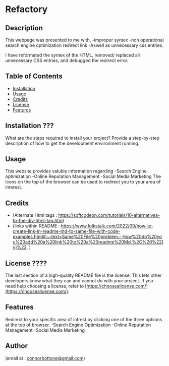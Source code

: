 # Refactory

## Description

This webpage was presented to me with,
-improper syntex
-non operational search engine optimization redirect link
-Aswell as unnecessary css entries.
 
 I have reformated the syntex of the HTML, removed/ replaced all unnecessary CSS entries, and debugged the redirect error.



## Table of Contents



- [Installation](#installation)
- [Usage](#usage)
- [Credits](#credits)
- [License](#license)
- [Features](#features)

## Installation ???

What are the steps required to install your project? Provide a step-by-step description of how to get the development environment running.

## Usage
This website provides valuble information regarding 
-Search Engine optimization
-Online Reputation Management
-Social Media Marketing
The icons on the top of the browser can be used to redirect you to your area of interest.

## Credits

- (Alternate Html tags : https://softcodeon.com/tutorials/10-alternatives-to-the-div-html-tag.htm)
- (links within README : https://www.folkstalk.com/2022/09/how-to-create-link-in-readme-md-to-same-file-with-code-examples.html#:~:text=Same%20File%20problem.-,How%20do%20you%20add%20a%20link%20to%20a%20readme%20Md,%2C%20%22(y)%22. )


## License ????

The last section of a high-quality README file is the license. This lets other developers know what they can and cannot do with your project. If you need help choosing a license, refer to [https://choosealicense.com/](https://choosealicense.com/).


## Features

Redirect to your specific area of intrest by clicking one of the three optiions at the top of browser.
-Search Engine Optimization
-Online Reputation Management
-Social Media Marketing

## Author
(email at : connorbottone@gmail.com)

